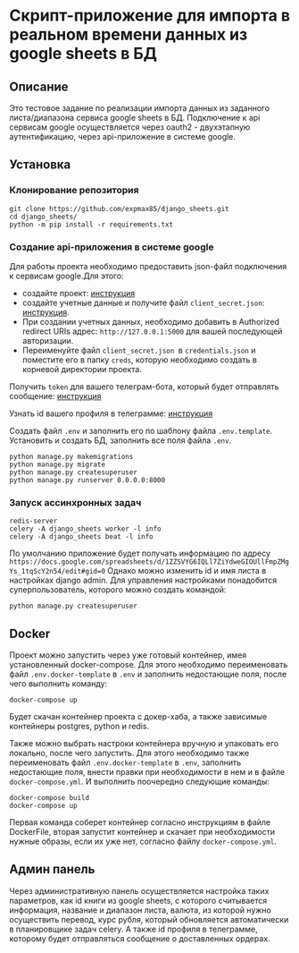 # Скрипт-приложение для импорта в реальном времени данных из google sheets в БД

## Описание
Это тестовое задание по реализации импорта данных из заданного листа/диапазона сервиса google sheets в БД. 
Подключение к api сервисам google осуществляется через oauth2 - двухэтапную аутентификацию, через api-приложение в системе google.

## Установка

### Клонирование репозитория
```console
git clone https://github.com/expmax85/django_sheets.git
cd django_sheets/
python -m pip install -r requirements.txt
```

### Создание api-приложения в системе google
Для работы проекта необходимо предоставить json-файл подключения к сервисам google.Для этого:
 - создайте проект: [инструкция](https://cloud.google.com/resource-manager/docs/creating-managing-projects?hl=ru#creating_a_project)
 - создайте учетные данные и получите файл `client_secret.json`: [инструкция](https://developers.google.com/identity/protocols/oauth2/web-server#creatingcred). 
 - При создании учетных данных, необходимо добавить в Authorized redirect URIs адрес: `http://127.0.0.1:5000` для вашей последующей авторизации. 
 - Переименуйте файл `client_secret.json `в `credentials.json` и поместите его в папку `creds`, которую необходимо создать в корневой директории проекта.

Получить `token` для вашего телеграм-бота, который будет отправлять сообщение:
[инструкция](https://core.telegram.org/bots#6-botfather)

Узнать id вашего профиля в телеграмме:
[инструкция](https://perfluence.net/blog/article/kak-uznat-id-telegram#h-article-61a651fb18fdb)

Cоздать файл `.env` и заполнить его по шаблону файла `.env.template`.
Установить и создать БД, заполнить все поля файла `.env`.
```console
python manage.py makemigrations
python manage.py migrate
python manage.py createsuperuser
python manage.py runserver 0.0.0.0:8000
```
### Запуск ассинхронных задач
```
redis-server
celery -A django_sheets worker -l info
celery -A django_sheets beat -l info
```

По умолчанию приложение будет получать информацию по адресу `https://docs.google.com/spreadsheets/d/1ZZSVYG6IQLl7ZiYdweGIOUllFmpZMgYs_1tqScY2n54/edit#gid=0`
Однако можно изменить id и имя листа в настройках django admin. Для управления настройками понадобится суперпользователь, которого можно создать командой:
```console
python manage.py createsuperuser
```

## Docker
Проект можно запустить через уже готовый контейнер, имея установленный docker-compose.
Для этого необходимо переименовать файл `.env.docker-template` в `.env` и заполнить недостающие поля, после чего выполнить команду:
```
docker-compose up
```
Будет скачан контейнер проекта с докер-хаба, а также зависимые контейнеры postgres, python и redis.

Также можно выбрать настроки контейнера вручную и упаковать его локально, после чего запустить. Для этого необходимо также переименовать файл `.env.docker-template` в `.env`, заполнить недостающие поля, внести правки при необходимости в нем и в файле `docker-compose.yml`.
И выполнить поочередно следующие команды:
```console
docker-compose build
docker-compose up
```
Первая команда соберет контейнер согласно инструкциям в файле DockerFile, вторая запустит контейнер и скачает при необходимости нужные образы, если их уже нет, согласно файлу `docker-compose.yml`.


## Админ панель

Через административную панель осуществляется настройка таких параметров, как id книги из google sheets, с которого считывается информация, 
название и диапазон листа, валюта, из которой нужно осуществить перевод, курс рубля, который обновляется автоматически в планировщике задач celery. 
А также id профиля в телеграмме, которому будет отправляться сообщение о доставленных ордерах.
